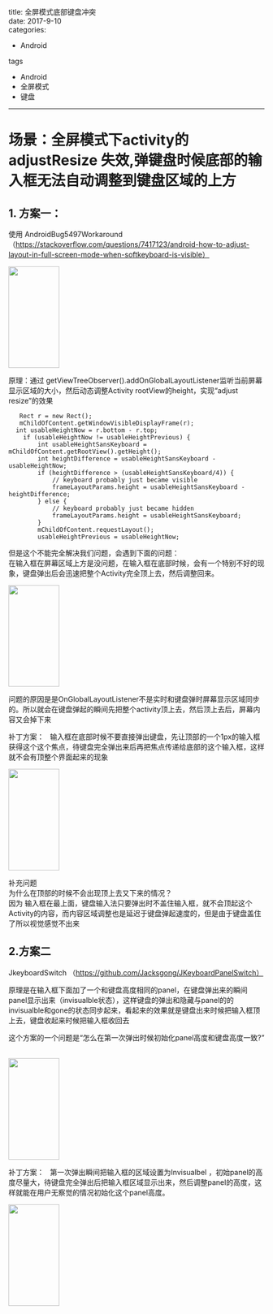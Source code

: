 title: 全屏模式底部键盘冲突    
date: 2017-9-10     
categories:    
- Android    
   
tags   
- Android    
- 全屏模式    
- 键盘    
    
---

# 场景：全屏模式下activity的adjustResize 失效,弹键盘时候底部的输入框无法自动调整到键盘区域的上方 

## 1. 方案一：  
使用 AndroidBug5497Workaround （https://stackoverflow.com/questions/7417123/android-how-to-adjust-layout-in-full-screen-mode-when-softkeyboard-is-visible）  

<img src="https://github.com/liuyicheng3/learning-summary/blob/master/images/planA_normal.gif?raw=true" height="200px" width="100px" >  

原理：通过 getViewTreeObserver().addOnGlobalLayoutListener监听当前屏幕显示区域的大小，然后动态调整Activity rootView的height，实现“adjust resize”的效果   

       Rect r = new Rect();
       mChildOfContent.getWindowVisibleDisplayFrame(r);
      int usableHeightNow = r.bottom - r.top;
        if (usableHeightNow != usableHeightPrevious) {
            int usableHeightSansKeyboard = mChildOfContent.getRootView().getHeight();
            int heightDifference = usableHeightSansKeyboard - usableHeightNow;
            if (heightDifference > (usableHeightSansKeyboard/4)) {
                // keyboard probably just became visible
                frameLayoutParams.height = usableHeightSansKeyboard - heightDifference;
            } else {
                // keyboard probably just became hidden
                frameLayoutParams.height = usableHeightSansKeyboard;
            }
            mChildOfContent.requestLayout();
            usableHeightPrevious = usableHeightNow;

但是这个不能完全解决我们问题，会遇到下面的问题：  
在输入框在屏幕区域上方是没问题，在输入框在底部时候，会有一个特别不好的现象，键盘弹出后会迅速把整个Activity完全顶上去，然后调整回来。  

<img src="https://github.com/liuyicheng3/learning-summary/blob/master/images/planA.gif?raw=true" height="200px" width="100px" >


问题的原因是是OnGlobalLayoutListener不是实时和键盘弹时屏幕显示区域同步的。所以就会在键盘弹起的瞬间先把整个activity顶上去，然后顶上去后，屏幕内容又会掉下来  


补丁方案：  
输入框在底部时候不要直接弹出键盘，先让顶部的一个1px的输入框获得这个这个焦点，待键盘完全弹出来后再把焦点传递给底部的这个输入框，这样就不会有顶整个界面起来的现象

<img src="https://github.com/liuyicheng3/learning-summary/blob/master/images/planA_fix.gif?raw=true" height="200px" width="100px" >


补充问题    
为什么在顶部的时候不会出现顶上去又下来的情况？  
因为 输入框在最上面，键盘输入法只要弹出时不盖住输入框，就不会顶起这个Activity的内容，而内容区域调整也是延迟于键盘弹起速度的，但是由于键盘盖住了所以视觉感觉不出来    


## 2.方案二   
JkeyboardSwitch （https://github.com/Jacksgong/JKeyboardPanelSwitch）  

原理是在输入框下面加了一个和键盘高度相同的panel，在键盘弹出来的瞬间panel显示出来（invisualble状态），这样键盘的弹出和隐藏与panel的的invisualble和gone的状态同步起来，看起来的效果就是键盘出来时候把输入框顶上去，键盘收起来时候把输入框收回去  


这个方案的一个问题是“怎么在第一次弹出时候初始化panel高度和键盘高度一致?”    

<img src="https://github.com/liuyicheng3/learning-summary/blob/master/images/planB.gif?raw=true" height="200px" width="100px" >

补丁方案：  
第一次弹出瞬间把输入框的区域设置为Invisualbel ，初始panel的高度尽量大，待键盘完全弹出后把输入框区域显示出来，然后调整panel的高度，这样就能在用户无察觉的情况初始化这个panel高度。   

<img src="https://github.com/liuyicheng3/learning-summary/blob/master/images/planB_fix.gif?raw=true" height="200px" width="100px" >






